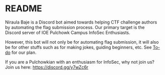 # README

Niraula Baje is a Discord bot aimed towards helping CTF challenge authors by automating the flag submission process. Our primary target is the Discord server of IOE Pulchowk Campus InfoSec Enthusiasts. 

However, this bot will not only be for automating flag submission, it will also be for other stuffs such as for making jokes, guiding beginners, etc. See [To-do](To-do.md) for our plan.

If you are a Pulchowkian with an enthusiasm for InfoSec, why not join us? Join us here: https://discord.gg/y7wZc6r
